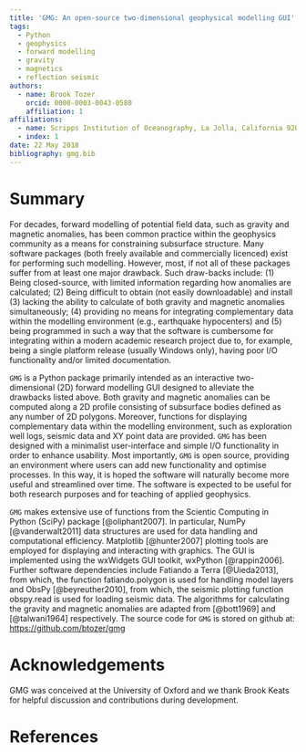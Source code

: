 ```yaml
---
title: 'GMG: An open-source two-dimensional geophysical modelling GUI'
tags:
  - Python
  - geophysics
  - forward modelling
  - gravity
  - magnetics
  - reflection seismic
authors:
  - name: Brook Tozer
    orcid: 0000-0003-0043-0580
    affiliation: 1
affiliations:
  - name: Scripps Institution of Oceanography, La Jolla, California 92093, USA
  - index: 1
date: 22 May 2018
bibliography: gmg.bib
---
```


# Summary
 
For decades, forward modelling of potential field data, such as gravity and magnetic 
anomalies, has been common practice within the geophysics community as a means for 
constraining subsurface structure. Many software packages (both freely available 
and commercially licenced) exist for performing such modelling. However, most, if not 
all of these packages suffer from at least one major drawback. Such draw-backs
include: (1) Being closed-source, with limited information regarding how anomalies are 
calculated; (2) Being difficult to obtain (not easily downloadable) and install (3) lacking the ability 
to calculate of both gravity and magnetic anomalies simultaneously; (4) providing no means 
for integrating complementary data within the modelling environment (e.g., earthquake hypocenters) and 
(5) being programmed in such a way that the software is cumbersome for integrating within a modern academic 
research project due to, for example, being a single platform release (usually Windows only), 
having poor I/O functionality and/or limited documentation.

``GMG`` is a Python package primarily intended as an interactive two-dimensional (2D) forward 
modelling GUI designed to alleviate the drawbacks listed above. Both gravity and magnetic 
anomalies can be computed along a 2D profile consisting of subsurface bodies defined as any number 
of 2D polygons. Moreover, functions for displaying complementary data within the modelling environment, 
such as exploration well logs, seismic data and XY point data are provided. ``GMG`` has been designed 
with a minimalist user-interface and simple I/O functionality in order to enhance usability. Most importantly, ``GMG`` 
is open source, providing an environment where users can add new functionality and optimise processes. In this way, 
it is hoped the software will naturally become more useful and streamlined over time. The software 
is expected to be useful for both research purposes and for teaching of applied geophysics.

``GMG`` makes extensive use of functions from
the Scientic Computing in Python (SciPy) package [@oliphant2007]. In
particular, NumPy [@vanderwalt2011] data structures are used for data
handling and computational efficiency. Matplotlib [@hunter2007] plotting tools
are employed for displaying and interacting with graphics. The GUI is
implemented using the wxWidgets GUI toolkit, wxPython [@rappin2006].
Further software dependencies include Fatiando a Terra [@Uieda2013],
from which, the function fatiando.polygon is used for handling model layers and
ObsPy [@beyreuther2010], from which, the seismic plotting function
obspy.read is used for loading seismic data. The algorithms for calculating the
gravity and magnetic anomalies are adapted from [@bott1969] and [@talwani1964] respectively. 
The source code for ``GMG`` is stored on github at: https://github.com/btozer/gmg

# Acknowledgements

GMG was conceived at the University of Oxford and we thank Brook Keats for helpful discussion and 
contributions during development.

# References
